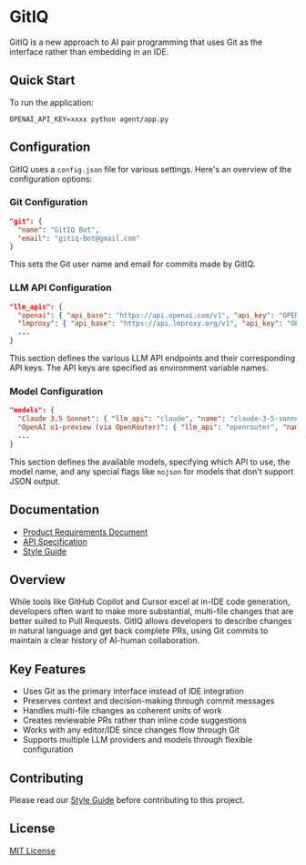 # GitIQ

GitIQ is a new approach to AI pair programming that uses Git as the interface rather than embedding in an IDE.

## Quick Start

To run the application:

```
OPENAI_API_KEY=xxxx python agent/app.py
```

## Configuration

GitIQ uses a `config.json` file for various settings. Here's an overview of the configuration options:

### Git Configuration

```json
"git": {
  "name": "GitIQ Bot",
  "email": "gitiq-bot@gmail.com"
}
```

This sets the Git user name and email for commits made by GitIQ.

### LLM API Configuration

```json
"llm_apis": {
  "openai": { "api_base": "https://api.openai.com/v1", "api_key": "OPENAI_API_KEY" },
  "lmproxy": { "api_base": "https://api.lmproxy.org/v1", "api_key": "OPENAI_API_KEY" },
  ...
}
```

This section defines the various LLM API endpoints and their corresponding API keys. The API keys are specified as environment variable names.

### Model Configuration

```json
"models": {
  "Claude 3.5 Sonnet": { "llm_api": "claude", "name": "claude-3-5-sonnet-20240620", "nojson": true },
  "OpenAI o1-preview (via OpenRouter)": { "llm_api": "openrouter", "name": "openai/o1-preview" },
  ...
}
```

This section defines the available models, specifying which API to use, the model name, and any special flags like `nojson` for models that don't support JSON output.

## Documentation

- [Product Requirements Document](PRD.md)
- [API Specification](API.md)
- [Style Guide](Style_Guide.md)

## Overview

While tools like GitHub Copilot and Cursor excel at in-IDE code generation, developers often want to make more substantial, multi-file changes that are better suited to Pull Requests. GitIQ allows developers to describe changes in natural language and get back complete PRs, using Git commits to maintain a clear history of AI-human collaboration.

## Key Features

- Uses Git as the primary interface instead of IDE integration
- Preserves context and decision-making through commit messages
- Handles multi-file changes as coherent units of work
- Creates reviewable PRs rather than inline code suggestions
- Works with any editor/IDE since changes flow through Git
- Supports multiple LLM providers and models through flexible configuration

## Contributing

Please read our [Style Guide](Style_Guide.md) before contributing to this project.

## License

[MIT License](LICENSE)

